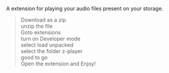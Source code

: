 A extension for playing your audio files present on your storage.
</br>
> Download as a zip </br>
> unzip the file </br> 
> Goto extensions </br>
> turn on Developer mode </br>
> select load unpacked </br>
> select the folder z-player </br>
 good to go </br>
Open the extension and Enjoy!
